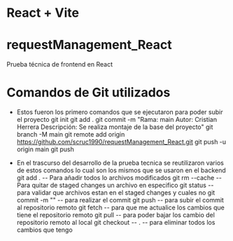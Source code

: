 # React + Vite

# requestManagement_React

Prueba técnica de frontend en React

# Comandos de Git utilizados

- Estos fueron los primero comandos que se ejecutaron para poder subir el proyecto
git init git add .
git commit -m "Rama: main Autor: Cristian Herrera Descripción: Se realiza montaje de la base del proyecto"
git branch -M main git remote add origin https://github.com/scruc1990/requestManagement_React.git
git push -u origin main
git push

- En el trascurso del desarrollo de la prueba tecnica se reutilizaron varios de estos comandos lo cual son los mismos que se usaron en el backend
git add .                                      -- Para añadir todos lo archivos modificados
git rm --cache <nombre archivo>                -- Para quitar de staged changes un archivo en especifico
git status                                     -- para validar que archivos estan en el staged changes y cuales no
git commit -m "<texto del commit>"             -- para realizar el commit
git push                                       -- para subir el commit al repositorio remoto
git fetch                                      -- para que me actualice los cambios que tiene el repositorio remoto
git pull                                       -- para poder bajar los cambio del repositorio remoto al local
git checkout -- .                              -- para eliminar todos los cambios que tengo

